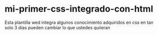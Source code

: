 # mi-primer-css-integrado-con-html
Esta plantilla wed integra algunos conocimiento adquiridos en css en tan solo 3 dias 
pueden cambiar lo que ustedes quiieran 
